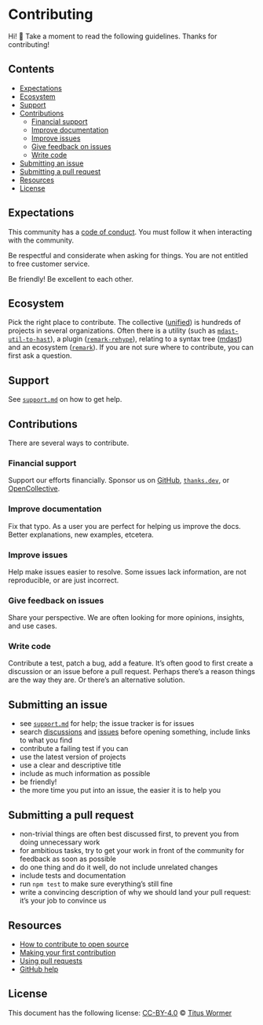 # Contributing

Hi!
👋
Take a moment to read the following guidelines.
Thanks for contributing!

## Contents

* [Expectations](#expectations)
* [Ecosystem](#ecosystem)
* [Support](#support)
* [Contributions](#contributions)
  * [Financial support](#financial-support)
  * [Improve documentation](#improve-documentation)
  * [Improve issues](#improve-issues)
  * [Give feedback on issues](#give-feedback-on-issues)
  * [Write code](#write-code)
* [Submitting an issue](#submitting-an-issue)
* [Submitting a pull request](#submitting-a-pull-request)
* [Resources](#resources)
* [License](#license)

## Expectations

This community has a [code of conduct][file-code-of-conduct].
You must follow it when interacting with the community.

Be respectful and considerate when asking for things.
You are not entitled to free customer service.

Be friendly!
Be excellent to each other.

## Ecosystem

Pick the right place to contribute.
The collective ([unified][github-unified]) is hundreds of projects in several
organizations.
Often there is
a utility (such as [`mdast-util-to-hast`][github-mdast-util-to-hast]),
a plugin ([`remark-rehype`][github-remark-rehype]),
relating to a syntax tree ([mdast][github-mdast])
and an ecosystem ([`remark`][github-remark]).
If you are not sure where to contribute,
you can first ask a question.

## Support

See [`support.md`][file-support] on how to get help.

## Contributions

There are several ways to contribute.

### Financial support

Support our efforts financially.
Sponsor us on [GitHub][github-sponsors],
[`thanks.dev`][thanks],
or [OpenCollective][].

### Improve documentation

Fix that typo.
As a user you are perfect for helping us improve the docs.
Better explanations,
new examples,
etcetera.

### Improve issues

Help make issues easier to resolve.
Some issues lack information,
are not reproducible,
or are just incorrect.

### Give feedback on issues

Share your perspective.
We are often looking for more opinions,
insights,
and use cases.

### Write code

Contribute a test,
patch a bug,
add a feature.
It’s often good to first create a discussion or an issue before a pull request.
Perhaps there’s a reason things are the way they are.
Or there’s an alternative solution.

## Submitting an issue

* see [`support.md`][file-support] for help;
  the issue tracker is for issues
* search [discussions][github-search-discussions] and
  [issues][github-search-issues] before opening something,
  include links to what you find
* contribute a failing test if you can
* use the latest version of projects
* use a clear and descriptive title
* include as much information as possible
* be friendly!
* the more time you put into an issue,
  the easier it is to help you

## Submitting a pull request

* non-trivial things are often best discussed first,
  to prevent you from doing unnecessary work
* for ambitious tasks,
  try to get your work in front of the community for feedback as soon as
  possible
* do one thing and do it well,
  do not include unrelated changes
* include tests and documentation
* run `npm test` to make sure everything’s still fine
* write a convincing description of why we should land your pull request:
  it’s your job to convince us

## Resources

* [How to contribute to open source](https://opensource.guide/how-to-contribute/)
* [Making your first contribution](https://medium.com/@vadimdemedes/making-your-first-contribution-de6576ddb190)
* [Using pull requests](https://help.github.com/articles/about-pull-requests/)
* [GitHub help](https://help.github.com)

## License

This document has the following license:
[CC-BY-4.0][creativecommons-by] © [Titus Wormer][wooorm]

[creativecommons-by]: https://creativecommons.org/licenses/by/4.0/

[file-code-of-conduct]: code-of-conduct.md

[file-support]: support.md

[github-mdast-util-to-hast]: https://github.com/syntax-tree/mdast-util-to-hast

[github-mdast]: https://github.com/syntax-tree/mdast

[github-remark-rehype]: https://github.com/remarkjs/remark-rehype

[github-remark]: https://github.com/remarkjs/remark

[github-unified]: https://github.com/unifiedjs/unified

[github-search-discussions]: https://github.com/orgs/micromark/discussions

[github-search-issues]: https://github.com/search?q=user%3Amicromark&type=issues

[github-sponsors]: https://github.com/sponsors/unifiedjs

[opencollective]: https://opencollective.com/unified

[thanks]: https://thanks.dev

[wooorm]: https://wooorm.com
